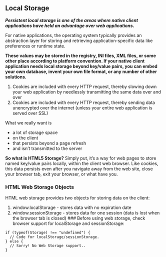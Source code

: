 ## Local Storage

***Persistent local storage is one of the areas where native client applications have held an advantage over web applications.***

For native applications, the operating system typically provides an abstraction layer for storing and retrieving application-specific data like preferences or runtime state. 

**These values may be stored in the registry, INI files, XML files, or some other place according to platform convention. If your native client application needs local storage beyond key/value pairs, you can embed your own database, invent your own file format, or any number of other solutions.**


1. Cookies are included with every HTTP request, thereby slowing down your web application by needlessly transmitting the same data over and over  
2. Cookies are included with every HTTP request, thereby sending data unencrypted over the internet (unless your entire web application is served over SSL)


What we really want is

 - a lot of storage space
 - on the client
 - that persists beyond a page refresh
 - and isn’t transmitted to the server


**So what is HTML5 Storage?** Simply put, it’s a way for web pages to store named key/value pairs locally, within the client web browser.
Like cookies, this data persists even after you navigate away from the web site, close your browser tab, exit your browser, or what have you.



### HTML Web Storage Objects
HTML web storage provides two objects for storing data on the client:  

1. window.localStorage - stores data with no expiration date
2. window.sessionStorage - stores data for one session (data is lost when the browser tab is closed) ### Before using web storage, check browser support for localStorage and sessionStorage:


```
if (typeof(Storage) !== "undefined") {
  // Code for localStorage/sessionStorage.
} else {
  // Sorry! No Web Storage support..
}
```